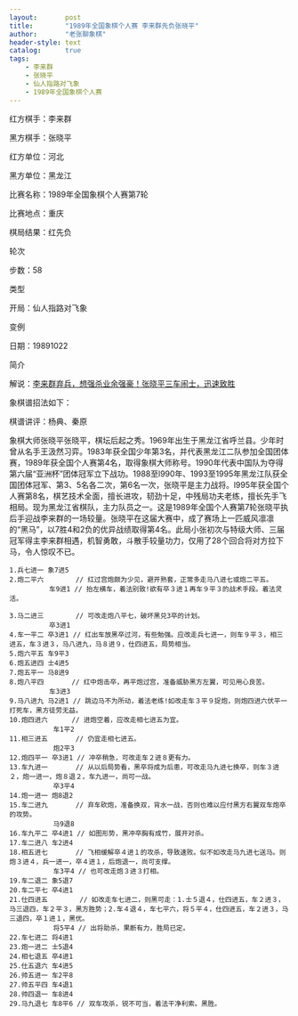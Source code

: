 ```yaml
---
layout:       post
title:        "1989年全国象棋个人赛 李来群先负张晓平"
author:       "老张聊象棋"
header-style: text
catalog:      true
tags:
    - 李来群
    - 张晓平
    - 仙人指路对飞象
    - 1989年全国象棋个人赛
---
```

红方棋手：李来群

黑方棋手：张晓平

红方单位：河北

黑方单位：黑龙江

比赛名称：1989年全国象棋个人赛第7轮

比赛地点：重庆

棋局结果：红先负

轮次

步数：58

类型

开局：仙人指路对飞象

变例

日期：19891022

简介

解说：[李来群弃兵，想强杀业余强豪！张晓平三车闹士，迅速致胜](https://youtu.be/hlTju_c5sNM)

象棋谱招法如下：

棋谱讲评：杨典、秦原

象棋大师张晓平张晓平，棋坛后起之秀。1969年出生于黑龙江省呼兰县。少年时曾从名手王汲然习弈。1983年获全国少年第3名，并代表黑龙江二队参加全国团体赛，1989年获全国个人赛第4名，取得象棋大师称号。1990年代表中国队为夺得第六届“亚洲杯”团体冠军立下战功。1988至l990年、1993至1995年黑龙江队获全国团体冠军、第3、5名各二次，第6名一次，张晓平是主力战将。l995年获全国个人赛第8名，棋艺技术全面，擅长进攻，韧劲十足，中残局功夫老练，擅长先手飞相局。现为黑龙江省棋队，主力队员之一。这是1989年全国个人赛第7轮张晓平执后手迎战李来群的一场较量。张晓平在这届大赛中，成了赛场上一匹威风凛凛的“黑马”，以7胜4和2负的优异战绩取得第4名。此局小张初次与特级大师、三届冠军得主李来群相遇，机智勇敢，斗散手较量功力，仅用了28个回合将对方拉下马，令人惊叹不已。

```
1.兵七进一 象7进5
2.炮二平六        // 红过宫炮颇为少见，避开熟套，正常多走马八进七或炮二平五。
          车9进1 // 抬左横车，着法别致!欲有卒３进１再车９平３的战术手段。着法灵活。

3.马二进三        // 可改走炮八平七，破坏黑兑3卒的计划。
          卒3进1
4.车一平二 卒3进1 // 红出车放黑卒过河，有些勉强。应改走兵七进一，则车９平３，相三进五，车３进３，马八进九，马８进９，仕四进五，局势相当。
5.炮六平五 车9平3
6.炮五进四 士4进5
7.炮五平一 马8进9
8.炮八平四       // 红中炮击卒，再平炮过宫，准备威胁黑方左翼，可见用心良苦。
          车3进3
9.马八进九 马2进1 // 跳边马不为所动，着法老练!如改走车３平９捉炮，则炮四进六伏平一打死车，黑方徒劳无益。
10.炮四进六      // 进炮空着，应改走相七进五为宜。
           车1平2
11.相三进五       // 仍宜走相七进五。
           炮2平3
12.炮四平一 卒3进1 // 冲卒稍急，可改走车２进８更有力。
13.车九进一       // 从以后局势看，黑卒将成为后患，可改走马九进七换卒，则车３进２，炮一进一，炮８退２，车九进一，尚可一战。
           卒3平4
14.炮一进一 炮8退2
15.车二进九       // 弃车砍炮，准备换双，背水一战，否则也难以应付黑方右翼双车炮卒的攻势。
           马9退8
16.车九平二 卒4进1 // 如图形势，黑冲卒胸有成竹，展开对杀。
17.车二进八 车2进4
18.相五进七       // 飞相缓解卒４进１的攻杀，导致速败。似不如改走马九进七送马。则炮３进４，兵一进一，卒４进１，后炮退一，尚可支撑。
           车3平4 // 也可改走炮３进３打相。
19.车二退二 象5退7
20.车二平七 卒4进1
21.仕四进五        // 如改走车七进二，则黑可走：1.士５退４，仕四进五，车２进３，马三退四，车２平３，黑方胜势；2.车４退４，车七平六，将５平４，仕四进五，车２进３，马三退四，卒１进１，黑优。
           将5平4 // 出将助杀，果断有力，胜局已定。
22.车七进二 将4进1
23.炮一进二 士5退4
24.相七退五 卒4进1
25.仕五退六 车4进5
26.帅五进一 车2平8
27.帅五平四 车4退1
28.帅四退一 车8进4
29.马九退七 车8平6 // 双车攻杀，锐不可当，着法干净利索。黑胜。
```
